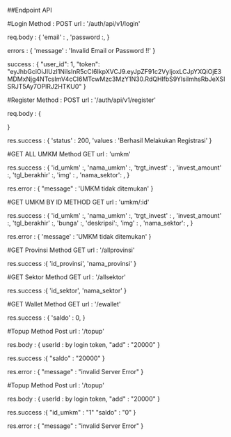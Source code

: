 ##Endpoint API

#Login
Method : POST
url : '/auth/api/v1/login'

req.body : {
  'email' : ,
  'password  :,
}

errors : {
  'message' : 'Invalid Email or Password !!'
}

success : {
    "user_id": 1,
    "token": "eyJhbGciOiJIUzI1NiIsInR5cCI6IkpXVCJ9.eyJpZF91c2VyIjoxLCJpYXQiOjE3MDMxNjg4NTcsImV4cCI6MTcwMzc3MzY1N30.RdQHlfbS9YIsiImhsRbJeXSISRJT5Ay7OPlRJ2HTKU0"
}

#Register 
Method : POST
url : '/auth/api/v1/register'

req.body : {
  
}

res.success : {
  'status' : 200,
  'values : 'Berhasil Melakukan Registrasi'
}


#GET ALL UMKM
Method GET
url : 'umkm'

res.success : {
  'id_umkm' :,
  'nama_umkm' :,
  'trgt_invest' : ,
  'invest_amount' :,
  'tgl_berakhir' :,
  'img' : ,
  'nama_sektor': ,
}

res.error : {
  "message" : 'UMKM tidak ditemukan'
}

#GET UMKM BY ID
METHOD GET
url : 'umkm/:id'

res.success : {
  'id_umkm' :,
  'nama_umkm' :,
  'trgt_invest' : ,
  'invest_amount' :,
  'tgl_berakhir' :,
  'bunga' :,
  'deskripsi':,
  'img' : ,
  'nama_sektor': ,
}

res.error : {
  'message' : 'UMKM tidak ditemukan'
}

#GET Provinsi
Method GET
url : '/allprovinsi'

res.success :{
  'id_provinsi',
  'nama_provinsi'
}

#GET Sektor
Method GET
url : '/allsektor'

res.success :{
  'id_sektor',
  'nama_sektor'
}

#GET Wallet 
Method GET
url : '/ewallet'

res.success : {
  'saldo' : 0,
}

#Topup
Method Post
url : '/topup'

res.body : {
  userId : by login token,
  "add" : "20000"
}

res.success :{
  "saldo" : "20000"
}

res.error : {
  "message" : "invalid Server Error"
}

#Topup
Method Post
url : '/topup'

res.body : {
  userId : by login token,
  "add" : "20000"
}

res.success :{
  "id_umkm" : "1"
  "saldo" : "0"
}

res.error : {
  "message" : "invalid Server Error"
}








